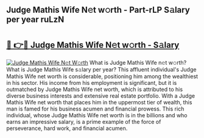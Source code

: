 ## Judge Mathis Wife N𝚎t w𝚘rth - Part-rLP S𝚊lary per year ruLzN

# <h2><a href="http://gc408jq.nevu.top/?p=Judge+Mathis+Wife">🔗 👉🔴 Judge Mathis Wife N𝚎t w𝚘rth - S𝚊lary</a></h2>

[![Judge Mathis Wife N𝚎t W𝚘rth](https://i.imgur.com/Oavwk0R.jpeg)](http://gc408jq.nevu.top/?p=Judge+Mathis+Wife)
What is Judge Mathis Wife n𝚎t w𝚘rth? What is Judge Mathis Wife s𝚊lary per year?
This affluent individual's Judge Mathis Wife net worth is considerable, positioning him among the wealthiest in his sector. His income from his employment is significant, but it is outmatched by Judge Mathis Wife net worth, which is attributed to his diverse business interests and extensive real estate portfolio. With a Judge Mathis Wife net worth that places him in the uppermost tier of wealth, this man is famed for his business acumen and financial prowess. This rich individual, whose Judge Mathis Wife net worth is in the billions and who earns an impressive salary, is a prime example of the force of perseverance, hard work, and financial acumen.
